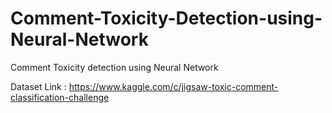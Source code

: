 # Comment-Toxicity-Detection-using-Neural-Network
Comment Toxicity detection using Neural Network

Dataset Link : https://www.kaggle.com/c/jigsaw-toxic-comment-classification-challenge

